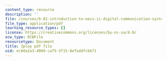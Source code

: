 ```yaml
---
content_type: resource
description: ''
file: /courses/6-02-introduction-to-eecs-ii-digital-communication-systems-fall-2012/ec0da2a34089ca753f158efaddfcbb71_Te1qKOJd8aw.pdf
file_type: application/pdf
learning_resource_types: []
license: https://creativecommons.org/licenses/by-nc-sa/4.0/
ocw_type: OCWFile
resourcetype: Document
title: 3play pdf file
uid: ec0da2a3-4089-ca75-3f15-8efaddfcbb71
---
```

